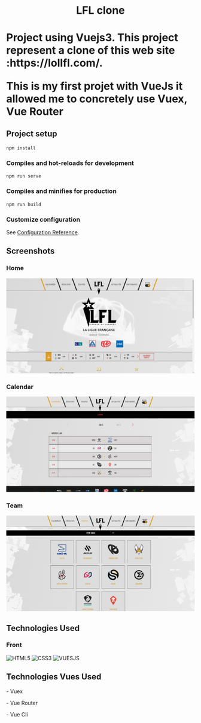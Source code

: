 <h1 align="center">LFL clone<h1>
<p>Project using Vuejs3. This project represent a clone of this web site :https://lollfl.com/.</p>
<p>This is my first projet with VueJs it allowed me to concretely use Vuex, Vue Router</p>


## Project setup
```
npm install
```

### Compiles and hot-reloads for development
```
npm run serve
```

### Compiles and minifies for production
```
npm run build
```

### Customize configuration
See [Configuration Reference](https://cli.vuejs.org/config/).
## Screenshots

### Home
![App Screenshot](https://github.com/TisoOfficiel/LFL-clone/blob/main/Screenshot/home.PNG?raw=true)
### Calendar
![App Screenshot](https://github.com/TisoOfficiel/LFL-clone/blob/main/Screenshot/Calendar.PNG?raw=true)
### Team
![App Screenshot](https://github.com/TisoOfficiel/LFL-clone/blob/main/Screenshot/team.PNG?raw=true)

## Technologies Used

### Front
![HTML5](https://img.shields.io/badge/html5-%23E34F26.svg?style=for-the-badge&logo=html5&logoColor=white)
![CSS3](https://img.shields.io/badge/css3-%231572B6.svg?style=for-the-badge&logo=css3&logoColor=white)
![VUESJS](https://img.shields.io/badge/Vue.js-35495E?style=for-the-badge&logo=vue.js&logoColor=4FC08D)

## Technologies Vues Used

<p> - Vuex </p>
<p> - Vue Router</p>
<p> - Vue Cli </p>
